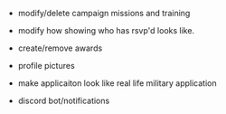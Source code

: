 * modify/delete campaign missions and training


* modify how showing who has rsvp'd looks like.


* create/remove awards 



* profile pictures 


* make applicaiton look like real life military application


* discord bot/notifications
